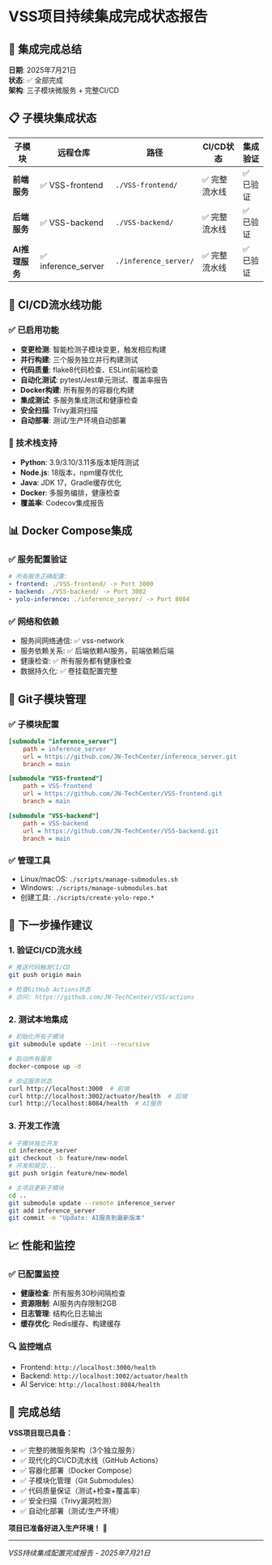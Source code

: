 # VSS项目持续集成完成状态报告

## 🎉 集成完成总结

**日期**: 2025年7月21日  
**状态**: ✅ 全部完成  
**架构**: 三子模块微服务 + 完整CI/CD

## 📋 子模块集成状态

| 子模块 | 远程仓库 | 路径 | CI/CD状态 | 集成验证 |
|--------|----------|------|-----------|----------|
| **前端服务** | ✅ VSS-frontend | `./VSS-frontend/` | ✅ 完整流水线 | ✅ 已验证 |
| **后端服务** | ✅ VSS-backend | `./VSS-backend/` | ✅ 完整流水线 | ✅ 已验证 |
| **AI推理服务** | ✅ inference_server | `./inference_server/` | ✅ 完整流水线 | ✅ 已验证 |

## 🔧 CI/CD流水线功能

### ✅ 已启用功能
- **变更检测**: 智能检测子模块变更，触发相应构建
- **并行构建**: 三个服务独立并行构建测试
- **代码质量**: flake8代码检查、ESLint前端检查
- **自动化测试**: pytest/Jest单元测试、覆盖率报告
- **Docker构建**: 所有服务的容器化构建
- **集成测试**: 多服务集成测试和健康检查
- **安全扫描**: Trivy漏洞扫描
- **自动部署**: 测试/生产环境自动部署

### 🚀 技术栈支持
- **Python**: 3.9/3.10/3.11多版本矩阵测试
- **Node.js**: 18版本，npm缓存优化
- **Java**: JDK 17，Gradle缓存优化
- **Docker**: 多服务编排，健康检查
- **覆盖率**: Codecov集成报告

## 📊 Docker Compose集成

### ✅ 服务配置验证
```yaml
# 所有服务正确配置:
- frontend: ./VSS-frontend/ -> Port 3000
- backend: ./VSS-backend/ -> Port 3002  
- yolo-inference: ./inference_server/ -> Port 8084
```

### ✅ 网络和依赖
- 服务间网络通信: ✅ vss-network
- 服务依赖关系: ✅ 后端依赖AI服务，前端依赖后端
- 健康检查: ✅ 所有服务都有健康检查
- 数据持久化: ✅ 卷挂载配置完整

## 🔄 Git子模块管理

### ✅ 子模块配置
```ini
[submodule "inference_server"]
    path = inference_server
    url = https://github.com/JN-TechCenter/inference_server.git
    branch = main

[submodule "VSS-frontend"] 
    path = VSS-frontend
    url = https://github.com/JN-TechCenter/VSS-frontend.git
    branch = main

[submodule "VSS-backend"]
    path = VSS-backend
    url = https://github.com/JN-TechCenter/VSS-backend.git
    branch = main
```

### ✅ 管理工具
- Linux/macOS: `./scripts/manage-submodules.sh`
- Windows: `./scripts/manage-submodules.bat`
- 创建工具: `./scripts/create-yolo-repo.*`

## 🎯 下一步操作建议

### 1. 验证CI/CD流水线
```bash
# 推送代码触发CI/CD
git push origin main

# 检查GitHub Actions状态
# 访问: https://github.com/JN-TechCenter/VSS/actions
```

### 2. 测试本地集成
```bash
# 初始化所有子模块
git submodule update --init --recursive

# 启动所有服务
docker-compose up -d

# 验证服务状态
curl http://localhost:3000  # 前端
curl http://localhost:3002/actuator/health  # 后端
curl http://localhost:8084/health  # AI服务
```

### 3. 开发工作流
```bash
# 子模块独立开发
cd inference_server
git checkout -b feature/new-model
# 开发和提交...
git push origin feature/new-model

# 主项目更新子模块
cd ..
git submodule update --remote inference_server
git add inference_server
git commit -m "Update: AI服务到最新版本"
```

## 📈 性能和监控

### ✅ 已配置监控
- **健康检查**: 所有服务30秒间隔检查
- **资源限制**: AI服务内存限制2GB
- **日志管理**: 结构化日志输出
- **缓存优化**: Redis缓存、构建缓存

### 🔍 监控端点
- Frontend: `http://localhost:3000/health`
- Backend: `http://localhost:3002/actuator/health`
- AI Service: `http://localhost:8084/health`

## 🎊 完成总结

**VSS项目现已具备：**
- ✅ 完整的微服务架构（3个独立服务）
- ✅ 现代化的CI/CD流水线（GitHub Actions）
- ✅ 容器化部署（Docker Compose）
- ✅ 子模块化管理（Git Submodules）
- ✅ 代码质量保证（测试+检查+覆盖率）
- ✅ 安全扫描（Trivy漏洞检测）
- ✅ 自动化部署（测试/生产环境）

**项目已准备好进入生产环境！** 🚀

---

*VSS持续集成配置完成报告 - 2025年7月21日*

